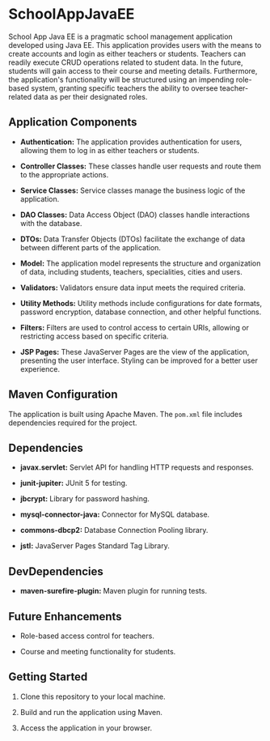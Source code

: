 # SchoolAppJavaEE

School App Java EE is a pragmatic school management application developed using Java EE. This application provides users with the means to create accounts and login as either teachers or students. Teachers can readily execute CRUD operations related to student data. In the future, students will gain access to their course and meeting details. Furthermore, the application's functionality will be structured using an impending role-based system, granting specific teachers the ability to oversee teacher-related data as per their designated roles.

## Application Components

- **Authentication:** The application provides authentication for users, allowing them to log in as either teachers or students.

- **Controller Classes:** These classes handle user requests and route them to the appropriate actions.

- **Service Classes:** Service classes manage the business logic of the application.

- **DAO Classes:** Data Access Object (DAO) classes handle interactions with the database.

- **DTOs:** Data Transfer Objects (DTOs) facilitate the exchange of data between different parts of the application.

- **Model:** The application model represents the structure and organization of data, including students, teachers, specialities, cities and users.

- **Validators:** Validators ensure data input meets the required criteria.

- **Utility Methods:** Utility methods include configurations for date formats, password encryption, database connection, and other helpful functions.

- **Filters:** Filters are used to control access to certain URIs, allowing or restricting access based on specific criteria.

- **JSP Pages:** These JavaServer Pages are the view of the application, presenting the user interface. Styling can be improved for a better user experience.

## Maven Configuration

The application is built using Apache Maven. The `pom.xml` file includes dependencies required for the project.

<project xmlns="http://maven.apache.org/POM/4.0.0"
         xmlns:xsi="http://www.w3.org/2001/XMLSchema-instance"
         xsi:schemaLocation="http://maven.apache.org/POM/4.0.0 https://maven.apache.org/xsd/maven-4.0.0.xsd">
    <!-- Maven configuration details -->
</project>

## Dependencies

- **javax.servlet:** Servlet API for handling HTTP requests and responses.

- **junit-jupiter:** JUnit 5 for testing.

- **jbcrypt:** Library for password hashing.

- **mysql-connector-java:** Connector for MySQL database.

- **commons-dbcp2:** Database Connection Pooling library.

- **jstl:** JavaServer Pages Standard Tag Library.

## DevDependencies

- **maven-surefire-plugin:** Maven plugin for running tests.

## Future Enhancements

- Role-based access control for teachers.

- Course and meeting functionality for students.

## Getting Started

1. Clone this repository to your local machine.

2. Build and run the application using Maven.

3. Access the application in your browser.




